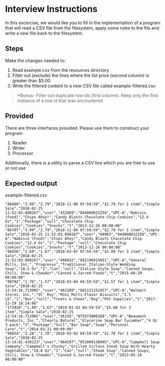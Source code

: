 # Interview Instructions

In this excercise, we would like you to fill in the implementation of a program that will read a CSV file from the filesystem, apply some rules to the file and write a new file back to the filesystem.

## Steps
Make the changes needed to:
1. Read example.csv from the resources directory
2. Filter out (exclude) the lines where the list price (second column) is greater than $5.00
3. Write the filtered content to a new CSV file called example-filtered.csv

> *Bonus- Filter out duplicate row ids (first column).  Keep only the first instance of a row id that was encountered


## Provided
There are three interfaces provided.  Please use them to construct your program

1. Reader
2. Writer
3. Processor

Additionally, there is a utility to parse a CSV line which you are free to use or not use

## Expected output

example-filtered.csv        
````text
"86689","3.99","2.79","2018-11-08 07:59:59","$2.79 for 1 item","Simple Sale","2018-02-25 11:52:03.098267","user","452889","044000032258","UPC-A","Nabisco (Food)","Chips Ahoy!","Candy Blasts Chocolate Chip Cookies","12.4 Oz","1","Package","null","Chocolate Chip Cookies","Cookies","Snacks","t","2013-12-26 00:00:00"
"86707","3.99","2.79","2018-11-08 07:59:59","$2.79 for 1 item","Simple Sale","2018-02-25 11:52:03.098267","user","60903","044000032258","UPC-A","Nabisco (Food)","Chips Ahoy!","Candy Blasts Chocolate Chip Cookies","12.4 Oz","1","Package","null","Chocolate Chip Cookies","Cookies","Snacks","t","2013-12-26 00:00:00"
"86656","2.69","1.67","2018-03-07 07:59:59","$5.00 for 3 item","Simple Sale","2018-02-25 11:52:03.098267","user","468832","041196915051","UPC-A","General Mills, Inc.","Progresso","Traditional Italian-Style Wedding Soup","18.5 Oz","1","Can","null","Italian Style Soup","Canned Soups, Chili, Stew & Chowder","Canned & Jarred Foods","t","2015-08-29 00:00:00"
"99792","1.76","1.57","2018-03-04 04:59:59","$1.57 for 1 item","Simple Sale","2018-02-25 12:54:16.713905","user","463189","681131152457","UPC-A","Walmart Stores, Inc.","Ol' Roy","Mini Multi-Flavor Biscuits","1.5 Lb","1","Box","null","Treats & Chews","Dog","Pet Supplies","t","2017-12-29 18:14:06"
"173920","1.99","1.67","2019-01-03 04:59:59","$5.00 for 3 item","Simple Sale","2018-02-25 12:54:16.713905","user","36159","075573000160","UPC-A","Beaumont Products, Inc.","Clearly Natural","Glycerine Soap Bar Cucumber","4 Oz 3 pack","3","Package","null","Bar Soap","Soap","Personal Care","t","2014-03-21 00:00:00"
"99854","2.28","1.78","2018-03-02 04:59:59","$1.78 for 1 item","Simple Sale","2018-02-25 13:14:01.430123","user","464297","051000138095","UPC-A","Campbell Soup Company","Campbell's Chunky","Grilled Sirloin Steak Soup With Hearty Vegetables","18.8 Oz","1","Can","null","Steak Soup","Canned Soups, Chili, Stew & Chowder","Canned & Jarred Foods","t","2013-05-10 00:00:00"

